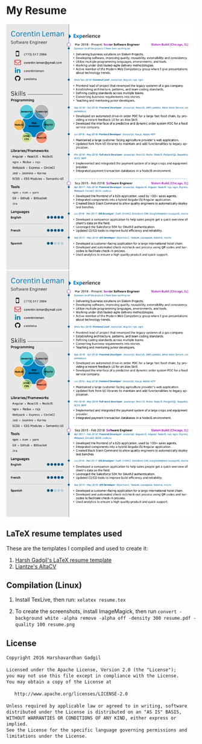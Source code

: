 # My Resume

![Resume Page 1](resume-0.png)
![Resume Page 2](resume-0.png)

## LaTeX resume templates used

These are the templates I compiled and used to create it:

1. [Harsh Gadgil's LaTeX resume template](https://github.com/opensorceror/Data-Engineer-Resume-LaTeX)
2. [Liantze's AltaCV](https://github.com/liantze/AltaCV)

## Compilation (Linux)

1. Install TexLive, then run: `xelatex resume.tex`

2. To create the screenshots, install ImageMagick, then run `convert -background white -alpha remove -alpha off -density 300 resume.pdf -quality 100 resume.png`

## License

```
Copyright 2016 Harshavardhan Gadgil

Licensed under the Apache License, Version 2.0 (the "License");
you may not use this file except in compliance with the License.
You may obtain a copy of the License at

   http://www.apache.org/licenses/LICENSE-2.0

Unless required by applicable law or agreed to in writing, software
distributed under the License is distributed on an "AS IS" BASIS,
WITHOUT WARRANTIES OR CONDITIONS OF ANY KIND, either express or implied.
See the License for the specific language governing permissions and
limitations under the License.
```

